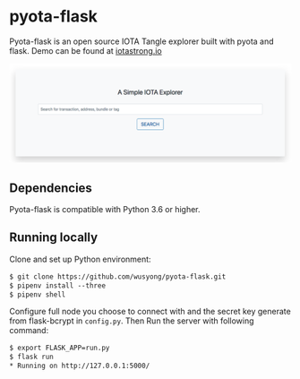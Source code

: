 # pyota-flask
Pyota-flask is an open source IOTA Tangle explorer built with pyota and flask. Demo can be found at [iotastrong.io](https://iotastrong.io)

![](screenshots/index_view.png)

## Dependencies
Pyota-flask is compatible with Python 3.6 or higher.

## Running locally
Clone and set up Python environment:
```
$ git clone https://github.com/wusyong/pyota-flask.git
$ pipenv install --three
$ pipenv shell
```

Configure full node you choose to connect with and the secret key generate from flask-bcrypt in `config.py`. Then Run the server with following command:
```
$ export FLASK_APP=run.py
$ flask run
* Running on http://127.0.0.1:5000/
```
